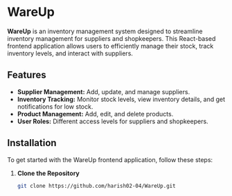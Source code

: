 # WareUp

**WareUp** is an inventory management system designed to streamline inventory management for suppliers and shopkeepers. This React-based frontend application allows users to efficiently manage their stock, track inventory levels, and interact with suppliers.

## Features

- **Supplier Management:** Add, update, and manage suppliers.
- **Inventory Tracking:** Monitor stock levels, view inventory details, and get notifications for low stock.
- **Product Management:** Add, edit, and delete products.
- **User Roles:** Different access levels for suppliers and shopkeepers.

## Installation

To get started with the WareUp frontend application, follow these steps:

1. **Clone the Repository**

   ```bash
   git clone https://github.com/harish02-04/WareUp.git

